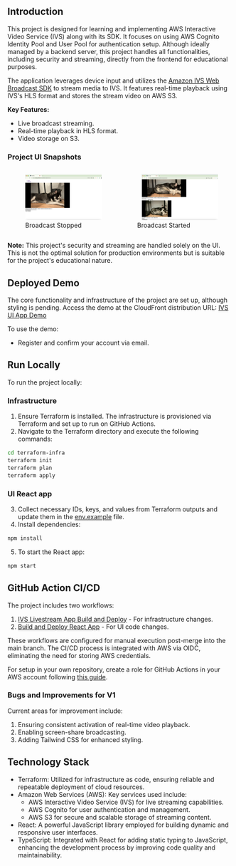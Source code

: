 ## Introduction
This project is designed for learning and implementing AWS Interactive Video Service (IVS) along with its SDK. It focuses on using AWS Cognito Identity Pool and User Pool for authentication setup. Although ideally managed by a backend server, this project handles all functionalities, including security and streaming, directly from the frontend for educational purposes.

The application leverages device input and utilizes the [Amazon IVS Web Broadcast SDK](https://aws.amazon.com/blogs/media/broadcast-from-a-browser-with-the-amazon-ivs-web-broadcast-sdk/) to stream media to IVS. It features real-time playback using IVS's HLS format and stores the stream video on AWS S3. 

**Key Features:**
- Live broadcast streaming.
- Real-time playback in HLS format.
- Video storage on S3.


### Project UI Snapshots
<div style="display: flex; justify-content: space-between;">
  <figure>
    <img src="./assets/broadcast1.png" style="margin-right: 10px;"/>
    <figcaption>Broadcast Stopped</figcaption>
  </figure>
  <figure>
    <img src="./assets/broadcast2.png" style="margin-left: 10px;"/>
    <figcaption>Broadcast Started</figcaption>
  </figure>
</div>

**Note:** This project's security and streaming are handled solely on the UI. This is not the optimal solution for production environments but is suitable for the project's educational nature.

## Deployed Demo
The core functionality and infrastructure of the project are set up, although styling is pending. Access the demo at the CloudFront distribution URL: <a href="https://d29gm9l5e6ckn5.cloudfront.net">IVS UI App Demo</a>


To use the demo:
- Register and confirm your account via email.

## Run Locally
To run the project locally:

### Infrastructure
1. Ensure Terraform is installed. The infrastructure is provisioned via Terraform and set up to run on GitHub Actions.
2. Navigate to the Terraform directory and execute the following commands:

```bash
cd terraform-infra
terraform init
terraform plan
terraform apply
```

### UI React app
3. Collect necessary IDs, keys, and values from Terraform outputs and update them in the [env.example](env.example) file.
4. Install dependencies:

```bash
npm install
```

5. To start the React app:

```bash
npm start
```


## GitHub Action CI/CD
The project includes two workflows:
1. [IVS Livestream App Build and Deploy](.github/workflows/react_app_build_deploy.yaml) - For infrastructure changes.
2. [Build and Deploy React App](.github/workflows/react_app_build_deploy.yaml) - For UI code changes.

These workflows are configured for manual execution post-merge into the main branch. The CI/CD process is integrated with AWS via OIDC, eliminating the need for storing AWS credentials. 

For setup in your own repository, create a role for GitHub Actions in your AWS account following [this guide](https://docs.github.com/en/actions/deployment/security-hardening-your-deployments/configuring-openid-connect-in-amazon-web-services).

### Bugs and Improvements for V1
Current areas for improvement include:
1. Ensuring consistent activation of real-time video playback.
2. Enabling screen-share broadcasting.
3. Adding Tailwind CSS for enhanced styling.

## Technology Stack

- Terraform: Utilized for infrastructure as code, ensuring reliable and repeatable deployment of cloud resources.
- Amazon Web Services (AWS): Key services used include:
    - AWS Interactive Video Service (IVS) for live streaming capabilities.
    - AWS Cognito for user authentication and management.
    - AWS S3 for secure and scalable storage of streaming content.
- React: A powerful JavaScript library employed for building dynamic and responsive user interfaces.
- TypeScript: Integrated with React for adding static typing to JavaScript, enhancing the development process by improving code quality and maintainability.